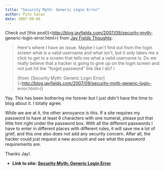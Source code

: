 ```yaml
---
title: "Security Myth: Generic Login Error"
author: Pito Salas
date: 2007-09-05
---
```




Check out [this post](<http://blog.jayfields.com/2007/09/security-myth-
generic-login-error.html>) from [Jay Fields
Thoughts](<http://blog.jayfields.com/>):

> Here's where I have an issue. Maybe I can't find out from the login screen
> what is a valid username and what isn't, but it only takes me a click to get
> to a screen that tells me what a valid username is. Do we really believe
> that a hacker is going to give up on the login screen and not just hit the
> "forgot password" link like I do? I
>
> (from: [Security Myth: Generic Login
> Error](<http://blog.jayfields.com/2007/09/security-myth-generic-login-
> error.html>))

Yay. This has been bothering me forever but I just didn't have the time to
blog about it. I totally agree.

While we are at it, the other annoyance is this. If a site requires my
password to have at least 6 characters with one numeral, please put that
little hint right under the password box. With all the different passwords I
have to enter in different places with different rules, it will save me a lot
of grief, and this one also does not add any security concern. After all, the
hacker could just request a new account and see what the password requirements
are.

Thanks Jay!.


* **Link to site:** **[Security Myth: Generic Login Error](None)**
